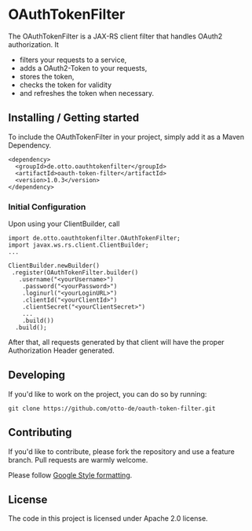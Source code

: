 # OAuthTokenFilter

The OAuthTokenFilter is a JAX-RS client filter that handles OAuth2 authorization. 
It 
* filters your requests to a service, 
* adds a OAuth2-Token to your requests, 
* stores the token, 
* checks the token for validity 
* and refreshes the token when necessary.

## Installing / Getting started

To include the OAuthTokenFilter in your project, simply add it as a Maven Dependency. 


    <dependency>
      <groupId>de.otto.oauthtokenfilter</groupId>
      <artifactId>oauth-token-filter</artifactId>
      <version>1.0.3</version>
    </dependency>

### Initial Configuration

Upon using your ClientBuilder, call 

    import de.otto.oauthtokenfilter.OAuthTokenFilter;
    import javax.ws.rs.client.ClientBuilder;
    ...

    ClientBuilder.newBuilder()
     .register(OAuthTokenFilter.builder()
       .username("<yourUsername>")
        .password("<yourPassword>")
        .loginurl("<yourLoginURL>")
        .clientId("<yourClientId>")
        .clientSecret("<yourClientSecret>")
        ...
        .build())
      .build();

After that, all requests generated by that client will have the proper Authorization Header generated.

## Developing

If you'd like to work on the project, you can do so by running: 

    git clone https://github.com/otto-de/oauth-token-filter.git

## Contributing

If you'd like to contribute, please fork the repository and use a feature
branch. Pull requests are warmly welcome.

Please follow [Google Style formatting](https://github.com/google/styleguide).

## License

The code in this project is licensed under Apache 2.0 license.
